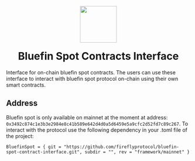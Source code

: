 <div align="center">
  <img height="100x" src="https://bluefin.io/images/bluefin-logo.svg" />

  <h1 style="margin-top:20px;">Bluefin Spot Contracts Interface</h1>

</div>

Interface for on-chain bluefin spot contracts. The users can use these interface to interact with bluefin spot protocol on-chain using their own smart contracts.

## Address
Bluefin spot is only available on mainnet at the moment at address: `0x3492c874c1e3b3e2984e8c41b589e642d4d0a5d6459e5a9cfc2d52fd7c89c267`. To interact with the protocol use the following dependency in your .toml file of the project:
```
BluefinSpot = { git = "https://github.com/fireflyprotocol/bluefin-spot-contract-interface.git", subdir = "", rev = "framework/mainnet" }

```


